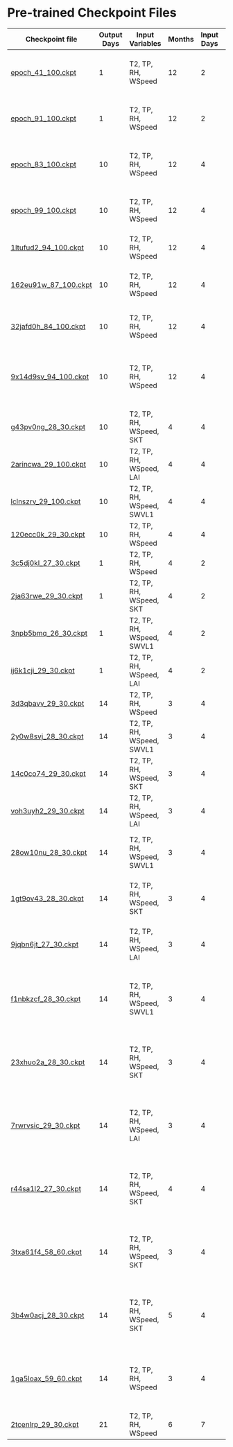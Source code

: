 # Pre-trained Checkpoint Files

| Checkpoint file                                                                           | Output Days | Input Variables           | Months | Input Days | Output Variable | Preprocessing                                                                     | Epochs | Accuracy                                                                            |
|-------------------------------------------------------------------------------------------|-------------|---------------------------|--------|------------|-----------------|-----------------------------------------------------------------------------------|--------|-------------------------------------------------------------------------------------|
| [epoch_41_100.ckpt](src/model/checkpoints/pre_trained/2_1/epoch_41_100.ckpt)        | 1           | T2, TP, RH, WSpeed        | 12     | 2          | FWI-Reanalysis  | - FWI between [0,1] rounded off<br>- Box-cox transformation                       | 100    |   |
| [epoch_91_100.ckpt](src/model/checkpoints/pre_trained/2_1/epoch_91_100.ckpt)        | 1           | T2, TP, RH, WSpeed        | 12     | 2          | FWI-Reanalysis  | - Undersampling for FWI < 10<br>- Box-cox transformation                          | 100    |   |
| [epoch_83_100.ckpt](src/model/checkpoints/pre_trained/4_10/epoch_83_100.ckpt)       | 10          | T2, TP, RH, WSpeed        | 12     | 4          | FWI-Reanalysis  | - Undersampling for FWI < 10<br>- Box-cox transformation                          | 100    |   |
| [epoch_99_100.ckpt](src/model/checkpoints/pre_trained/4_10/epoch_99_100.ckpt)       | 10          | T2, TP, RH, WSpeed        | 12     | 4          | FWI-Reanalysis  | - FWI between [0,1] rounded off<br>- Box-cox transformation                       | 100    |   |
| [1ltufud2_94_100.ckpt](src/model/checkpoints/pre_trained/4_10/1ltufud2/1ltufud2_94_100.ckpt) | 10          | T2, TP, RH, WSpeed        | 12     | 4          | FWI-Reanalysis  | - Box-cox transformation                                                          | 100    |  [1ltufud2_acc.png](src/model/checkpoints/pre_trained/4_10/1ltufud2/1ltufud2_acc.png) |
| [162eu91w_87_100.ckpt](src/model/checkpoints/pre-trained/4_10/162eu91w/162eu91w_87_100.ckpt) | 10          | T2, TP, RH, WSpeed        | 12     | 4          | FWI-Reanalysis  | - Undersampling for FWI < 10<br>- Box-cox transformation                          | 100    |  [162eu91w_acc.png](src/model/checkpoints/pre-trained/4_10/162eu91w/162eu91w_acc.png) |
| [32jafd0h_84_100.ckpt](src/model/checkpoints/pre-trained/4_10/32jafd0h/32jafd0h_84_100.ckpt) | 10          | T2, TP, RH, WSpeed        | 12     | 4          | FWI-Reanalysis  | - Class-Balanced Loss<br>- Box-cox transformation                                 | 100    |  [32jafd0h_acc.png](src/model/checkpoints/pre-trained/4_10/32jafd0h/32jafd0h_acc.png) |
| [9x14d9sv_94_100.ckpt](src/model/checkpoints/pre-trained/4_10/9x14d9sv/9x14d9sv_94_100.ckpt) | 10          | T2, TP, RH, WSpeed        | 12     | 4          | FWI-Reanalysis  | - Class-Balanced Loss<br>- Undersampling for FWI < 10<br>- Box-cox transformation | 100    |  [9x14d9sv_acc.png](src/model/checkpoints/pre-trained/4_10/9x14d9sv/9x14d9sv_acc.png) |
| [g43pv0ng_28_30.ckpt](src/model/checkpoints/pre-trained/4_10/g43pv0ng/g43pv0ng_28_30.ckpt)   | 10          | T2, TP, RH, WSpeed, SKT   | 4      | 4          | FWI-Reanalysis  | - Box-cox transformation                                                          | 30     |  [g43pv0ng_acc.png](src/model/checkpoints/pre-trained/4_10/g43pv0ng/g43pv0ng_acc.png) |
| [2arincwa_29_100.ckpt](src/model/checkpoints/pre_trained/4_10/2arincwa/2arincwa_29_100.ckpt) | 10          | T2, TP, RH, WSpeed, LAI   | 4      | 4          | FWI-Reanalysis  | - Box-cox transformation                                                          | 30     |  [2arincwa_acc.png](src/model/checkpoints/pre-trained/4_10/2arincwa/2arincwa_acc.png) |
| [lclnszrv_29_100.ckpt](src/model/checkpoints/pre-trained/4_10/lclnszrv/lclnszrv_29_100.ckpt) | 10          | T2, TP, RH, WSpeed, SWVL1 | 4      | 4          | FWI-Reanalysis  | - Box-cox transformation                                                          | 30     |  [lclnszrv_acc.png](src/model/checkpoints/pre-trained/4_10/lclnszrv/lclnszrv_acc.png) |
| [120ecc0k_29_30.ckpt](src/model/checkpoints/pre-trained/4_10/120ecc0k/120ecc0k_29_30.ckpt)   | 10          | T2, TP, RH, WSpeed        | 4      | 4          | FWI-Reanalysis  | - Box-cox transformation                                                          | 30     |  [120ecc0k_acc.png](src/model/checkpoints/pre-trained/4_10/120ecc0k/120ecc0k_acc.png) |
| [3c5dj0kl_27_30.ckpt](src/model/checkpoints/pre-trained/4_10/3c5dj0kl/3c5dj0kl_27_30.ckpt)   | 1           | T2, TP, RH, WSpeed        | 4      | 2          | FWI-Reanalysis  | - Box-cox transformation                                                          | 30     |  [3c5dj0kl_acc.png](src/model/checkpoints/pre-trained/4_10/3c5dj0kl/3c5dj0kl_acc.png) |
| [2ja63rwe_29_30.ckpt](src/model/checkpoints/pre-trained/2_1/2ja63rwe/2ja63rwe_29_30.ckpt)    | 1           | T2, TP, RH, WSpeed, SKT   | 4      | 2          | FWI-Reanalysis  | - Box-cox transformation                                                          | 30     | [2ja63rwe_acc.png](src/model/checkpoints/pre-trained/2_1/2ja63rwe/2ja63rwe_acc.png) |
| [3npb5bmq_26_30.ckpt](src/model/checkpoints/pre-trained/2_1/3npb5bmq_26_30.ckpt)    | 1           | T2, TP, RH, WSpeed, SWVL1 | 4      | 2          | FWI-Reanalysis  | - Box-cox transformation                                                          | 30     |   |
| [ij6k1cji_29_30.ckpt](src/model/checkpoints/pre-trained/2_1/ij6k1cji/ij6k1cji_29_30.ckpt)    | 1           | T2, TP, RH, WSpeed, LAI   | 4      | 2          | FWI-Reanalysis  | - Box-cox transformation                                                          | 30     | [ij6k1cji_acc.png](src/model/checkpoints/pre-trained/2_1/ij6k1cji/ij6k1cji_acc.png)   |
| [3d3qbavv_29_30.ckpt](src/model/checkpoints/pre-trained/4_14/3d3qbavv/3d3qbavv_29_30.ckpt)   | 14          | T2, TP, RH, WSpeed        | 3      | 4          | FWI-Reanalysis  | - Box-cox transformation                                                          | 30     |  [3d3qbavv_acc.png](src/model/checkpoints/pre-trained/4_14/3d3qbavv/3d3qbavv_acc.png) |
| [2y0w8svj_28_30.ckpt](src/model/checkpoints/pre-trained/4_14/2y0w8svj/2y0w8svj_28_30.ckpt)   | 14          | T2, TP, RH, WSpeed, SWVL1 | 3      | 4          | FWI-Reanalysis  | - Box-cox transformation                                                          | 30     |  [2y0w8svj_acc.png](src/model/checkpoints/pre-trained/4_14/2y0w8svj/2y0w8svj_acc.png) |
| [14c0co74_29_30.ckpt](src/model/checkpoints/pre-trained/4_14//14c0co74/14c0co74_29_30.ckpt)   | 14          | T2, TP, RH, WSpeed, SKT | 3      | 4          | FWI-Reanalysis  | - Box-cox transformation                                                          | 30     |  [14c0co74_acc.png](src/model/checkpoints/pre-trained/4_14//14c0co74/14c0co74_acc.png) |
| [voh3uyh2_29_30.ckpt](src/model/checkpoints/pre-trained/4_14/voh3uyh2/voh3uyh2_29_30.ckpt)   | 14          | T2, TP, RH, WSpeed, LAI | 3      | 4          | FWI-Reanalysis  | - Box-cox transformation                                                          | 30     | [voh3uyh2_acc.png](src/model/checkpoints/pre-trained/4_14/voh3uyh2/voh3uyh2_acc.png)  |
| [28ow10nu_28_30.ckpt](src/model/checkpoints/pre-trained/4_14/28ow10nu_28_30.ckpt)   | 14          | T2, TP, RH, WSpeed, SWVL1 | 3      | 4          | FWI-Reanalysis  | - Undersampling for FWI < 10<br>- Box-cox transformation                          | 30     |   |
| [1gt9ov43_28_30.ckpt](src/model/checkpoints/pre-trained/4_14/1gt9ov43/1gt9ov43_28_30.ckpt) | 14          | T2, TP, RH, WSpeed, SKT   | 3      | 4          | FWI-Reanalysis  | - Undersampling for FWI < 10<br>- Box-cox transformation | 30     |  [1gt9ov43_acc.png](src/model/checkpoints/pre-trained/4_14/1gt9ov43/1gt9ov43_acc.png) |
| [9jqbn6jt_27_30.ckpt](src/model/checkpoints/pre-trained/4_14/9jqbn6jt/9jqbn6jt_27_30.ckpt) | 14          | T2, TP, RH, WSpeed, LAI   | 3      | 4          | FWI-Reanalysis  | - Undersampling for FWI < 10<br>- Box-cox transformation | 30     |  [9jqbn6jt_acc.png](src/model/checkpoints/pre-trained/4_14/9jqbn6jt/9jqbn6jt_acc.png) |
| [f1nbkzcf_28_30.ckpt](src/model/checkpoints/pre-trained/4_14/f1nbkzcf_28_30.ckpt) | 14          | T2, TP, RH, WSpeed, SWVL1 | 3      | 4          | FWI-Reanalysis  | - Class-Balanced Loss<br>- Undersampling for FWI < 10<br>- Box-cox transformation | 30     |   |
| [23xhuo2a_28_30.ckpt](src/model/checkpoints/pre-trained/4_14/23xhuo2a_28_30.ckpt) | 14          | T2, TP, RH, WSpeed, SKT   | 3      | 4          | FWI-Reanalysis  | - Class-Balanced Loss<br>- Undersampling for FWI < 10<br>- Box-cox transformation | 30     |   |
| [7rwrvsic_29_30.ckpt](src/model/checkpoints/pre-trained/4_14/7rwrvsic/7rwrvsic_29_30.ckpt) | 14          | T2, TP, RH, WSpeed, LAI   | 3      | 4          | FWI-Reanalysis  | - Class-Balanced Loss<br>- Undersampling for FWI < 10<br>- Box-cox transformation | 30     | [7rwrvsic_acc.png](src/model/checkpoints/pre-trained/4_14/7rwrvsic/7rwrvsic_acc.png)  |
| [r44sa1l2_27_30.ckpt](src/model/checkpoints/pre-trained/4_14/r44sa1l2_27_30.ckpt) | 14          | T2, TP, RH, WSpeed, SKT   | 4      | 4          | FWI-Reanalysis  | - Class-Balanced Loss<br>- Undersampling for FWI < 10<br>- Box-cox transformation | 30     |   |
| [3txa61f4_58_60.ckpt](src/model/checkpoints/pre-trained/4_14/3txa61f4/3txa61f4_58_60.ckpt) | 14          | T2, TP, RH, WSpeed, SKT   | 3      | 4          | FWI-Reanalysis  | - Class-Balanced Loss<br>- Undersampling for FWI < 10<br>- Box-cox transformation | 60     |  [3txa61f4_acc.png](src/model/checkpoints/pre-trained/4_14/3txa61f4/3txa61f4_acc.png) |
| [3b4w0acj_28_30.ckpt](src/model/checkpoints/pre-trained/4_14/3b4w0acj/3b4w0acj_28_30.ckpt) | 14          | T2, TP, RH, WSpeed, SKT   | 5      | 4          | FWI-Reanalysis  | - Class-Balanced Loss<br>- Undersampling for FWI < 10<br>- Box-cox transformation | 30     |  [3b4w0acj_acc.png](src/model/checkpoints/pre-trained/4_14/3b4w0acj/3b4w0acj_acc.png) |
| [1ga5loax_59_60.ckpt](src/model/checkpoints/pre-trained/4_14/1ga5loax/1ga5loax_59_60.ckpt) | 14          | T2, TP, RH, WSpeed        | 3      | 4          | FWI-Reanalysis  | - Class-Balanced Loss<br>- Undersampling for FWI < 10<br>- Box-cox transformation | 60     |  [1ga5loax_acc.png](src/model/checkpoints/pre-trained/4_14/1ga5loax/1ga5loax_acc.png) |
| [2tcenlrp_29_30.ckpt](src/model/checkpoints/pre-trained/7_21/2tcenlrp/2tcenlrp_29_30.ckpt) | 21          | T2, TP, RH, WSpeed        | 6      | 7          | FWI-Reanalysis  | - Box-cox transformation                                                          | 30     | [2tcenlrp_acc.png](src/model/checkpoints/pre-trained/7_21/2tcenlrp/2tcenlrp_acc.png)  |
